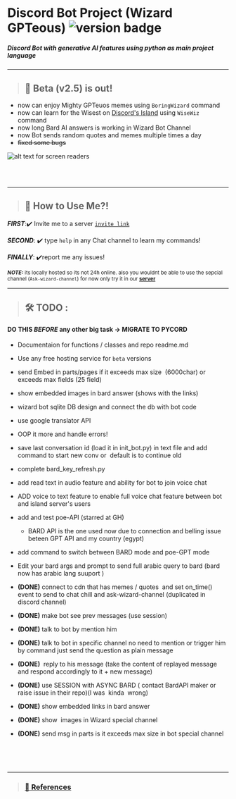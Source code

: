 # __Discord Bot Project (Wizard GPTeous)__  ![version badge](https//img.shields.io/badge/v2.5B-green?logo=github)


##### Discord Bot with generative AI features using python as main project language

---

> ## 📣 Beta (v2.5) is out!
 * now can enjoy Mighty GPTeuos memes using `BoringWizard` command
 * now can learn for the Wisest on [Discord's Island](https//discord.gg/R52kY9mG9c) using `WiseWiz` command
 * now long Bard AI answers is working in Wizard Bot Channel
 * now Bot sends random quotes and memes multiple times a day
 * ~~fixed some bugs~~
 
![ alt text for screen readers](./wizard_bot.ico "icon") 

</br>
</br>


---

> ## 🧙 How to Use Me?!

 ***FIRST***:✔️  Invite me to a server  [`invite link`](https://discordapp.com/oauth2/authorize?&client_id=1117540489365827594&scope=bot)

***SECOND***: ✔️ type `help` in any Chat channel to learn my commands!
   
***FINALLY***: ✔️report me any issues!
   
<sub> ***NOTE:*** its locally hosted so its not 24h online. also you wouldnt be able to use the sepcial channel (`Ask-wizard-channel`) for now only try it in our [**server**](https//discord.gg/R52kY9mG9c) </sub>

---


> ##  🛠 TODO :
####     DO THIS _BEFORE_ any other big task ->  **MIGRATE TO PYCORD**

*   Documentaion for functions / classes and repo readme.md
    
*   Use any free hosting service for `beta` versions

*   send Embed in parts/pages if it exceeds max size  (6000char) or exceeds max fields (25 field)

*   show embedded images in bard answer (shows with the links)

*   wizard bot sqlite DB  design and connect the db with bot code

*   use google translator API

*   OOP it more and handle errors!


*   save last conversation id (load it in init_bot.py) in text file and add command to start new conv or  default is to continue old

*   complete bard_key_refresh.py

*   add read text in audio feature and ability for bot to join voice chat

*   ADD voice to text feature to enable full voice chat feature between bot and island server's users

*   add and test poe-API (starred at GH)
     - BARD API is the one used now due to connection and belling issue beteen GPT API and my country (egypt)

*   add command to switch between BARD mode and poe-GPT mode

*   Edit your bard args and prompt to send full arabic query to bard (bard now has arabic lang suuport )

* **(DONE)** connect to cdn that has memes / quotes  and set on_time() event to send to chat chill and ask-wizard-channel (duplicated in  discord channel)

* **(DONE)**   make bot see prev messages (use session)

* **(DONE)**  talk to bot by mention him  

* **(DONE)**  talk to bot in specific channel no need to mention or trigger him by command just send the question as plain message

* **(DONE)**   reply to his message (take the content of replayed message and respond accordingly to it + new message)

* **(DONE)**  use SESSION with ASYNC BARD ( contact BardAPI maker or raise issue in their repo)(I was  kinda  wrong)

* **(DONE)**  show embedded links in bard answer

* **(DONE)**  show  images in Wizard special channel

* **(DONE)**  send msg in parts is it exceeds max size in bot special channel





</br>
</br>
</br>

---


> ### [🧾 References ](./sources&refs.md)

 





